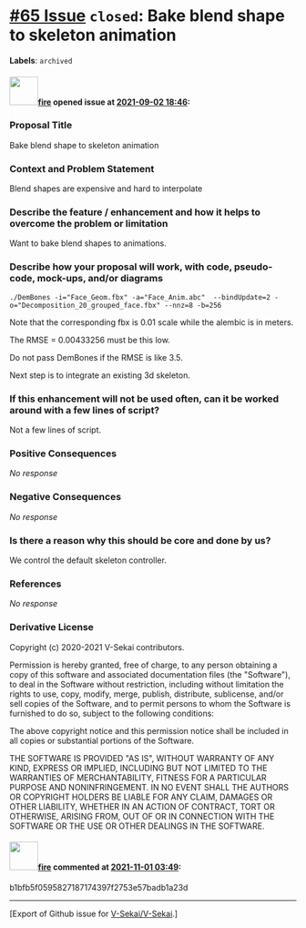 # [\#65 Issue](https://github.com/V-Sekai/V-Sekai/issues/65) `closed`: Bake blend shape to skeleton animation
**Labels**: `archived`


#### <img src="https://avatars.githubusercontent.com/u/32321?u=c2e06a3d2b49a467aa907e54aa259516440267cc&v=4" width="50">[fire](https://github.com/fire) opened issue at [2021-09-02 18:46](https://github.com/V-Sekai/V-Sekai/issues/65):

### Proposal Title

Bake blend shape to skeleton animation

### Context and Problem Statement

Blend shapes are expensive and hard to interpolate

### Describe the feature / enhancement and how it helps to overcome the problem or limitation

Want to bake blend shapes to animations.

### Describe how your proposal will work, with code, pseudo-code, mock-ups, and/or diagrams

`./DemBones -i="Face_Geom.fbx" -a="Face_Anim.abc"  --bindUpdate=2 -o="Decomposition_20_grouped_face.fbx" --nnz=8 -b=256`

Note that the corresponding fbx is 0.01 scale while the alembic is in meters.

The RMSE = 0.00433256 must be this low.

Do not pass DemBones if the RMSE is like 3.5. 

Next step is to integrate an existing 3d skeleton.


### If this enhancement will not be used often, can it be worked around with a few lines of script?

Not a few lines of script.

### Positive Consequences

_No response_

### Negative Consequences

_No response_

### Is there a reason why this should be core and done by us?

We control the default skeleton controller.

### References

_No response_

### Derivative License

Copyright (c) 2020-2021 V-Sekai contributors.

Permission is hereby granted, free of charge, to any person obtaining a copy
of this software and associated documentation files (the "Software"), to deal
in the Software without restriction, including without limitation the rights
to use, copy, modify, merge, publish, distribute, sublicense, and/or sell
copies of the Software, and to permit persons to whom the Software is
furnished to do so, subject to the following conditions:

The above copyright notice and this permission notice shall be included in all
copies or substantial portions of the Software.

THE SOFTWARE IS PROVIDED "AS IS", WITHOUT WARRANTY OF ANY KIND, EXPRESS OR
IMPLIED, INCLUDING BUT NOT LIMITED TO THE WARRANTIES OF MERCHANTABILITY,
FITNESS FOR A PARTICULAR PURPOSE AND NONINFRINGEMENT. IN NO EVENT SHALL THE
AUTHORS OR COPYRIGHT HOLDERS BE LIABLE FOR ANY CLAIM, DAMAGES OR OTHER
LIABILITY, WHETHER IN AN ACTION OF CONTRACT, TORT OR OTHERWISE, ARISING FROM,
OUT OF OR IN CONNECTION WITH THE SOFTWARE OR THE USE OR OTHER DEALINGS IN THE
SOFTWARE.


#### <img src="https://avatars.githubusercontent.com/u/32321?u=c2e06a3d2b49a467aa907e54aa259516440267cc&v=4" width="50">[fire](https://github.com/fire) commented at [2021-11-01 03:49](https://github.com/V-Sekai/V-Sekai/issues/65#issuecomment-955903511):

b1bfb5f0595827187174397f2753e57badb1a23d


-------------------------------------------------------------------------------



[Export of Github issue for [V-Sekai/V-Sekai](https://github.com/V-Sekai/V-Sekai).]
